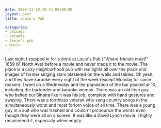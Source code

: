 ```yaml
---
date: 2005-11-10 18:43:00+00:00
layout: post
title: Louie's Pub

categories:
- chicago
- karaoke
- louie's pub
- Music
---
```


Last night I stopped in for a drink at Louie's Pub ("Where friends meet!" 1659 W. North Ave) before a movie and never made it to the movie. The place is a cozy neighborhood pub with red lights all over the place and images of former singing stars plastered on the walls and tables. Oh yeah, and they have karaoke every night of the week (except Monday for some reason). I went on a Wednesday and the population of the bar peaked at 10, including the bartender and karaoke woman. There was an old Irish guy who belted out Sinatra like it was his job, complete with hand gestures and swaying. There was a toothless veteran who sang country songs in the simultaneously worst and most forlorn voice of all time. There was a young guy in a suit who was trashed and couldn't pronounce the words even though they were all on a screen. It was like a David Lynch movie. I highly recommend it, especially when empty.
